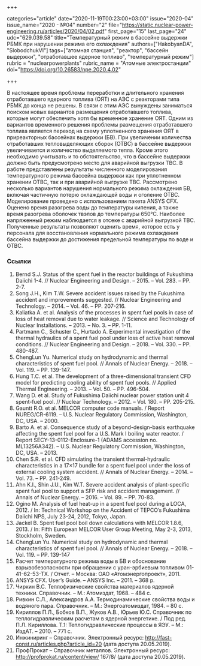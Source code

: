 +++

categories="article"
date="2020-11-19T00:23:00+03:00"
issue="2020-04"
issue_name="2020 - №04"
number="2"
file="https://static.nuclear-power-engineering.ru/articles/2020/04/02.pdf"
first_page="15"
last_page="24"
udc="629.039.58"
title="Температурный режим в бассейне выдержки РБМК при нарушении режима его охлаждения"
authors=["HakobyanDA", "SlobodchukVI"]
tags=["атомная станция", "реактор", "бассейн выдержки", "отработавшее ядерное топливо", "температурный режим"]
rubric = "nuclearpowerplants"
rubric_name = "Aтомные электростанции"
doi="https://doi.org/10.26583/npe.2020.4.02"

+++

В настоящее время проблемы переработки и длительного хранения отработавшего ядерного топлива (ОЯТ) на АЭС с реакторами типа РБМК до конца не решены. В связи с этим АЭС вынуждены заниматься поиском новых вариантов размещения отработавшего топлива, которые могут обеспечить хотя бы временное хранение ОЯТ. Одним из вариантов временного решения проблемы размещения отработавшего топлива является переход на схему уплотненного хранения ОЯТ в приреакторных бассейнах выдержки (БВ). При увеличении количества отработавших тепловыделяющих сборок (ОТВС) в бассейне выдержки увеличивается и количество выделяемого тепла. Кроме этого необходимо учитывать и то обстоятельство, что в бассейне выдержки должно быть предусмотрено место для аварийной выгрузки ТВС. В работе представлены результаты численного моделирования температурного режима бассейна выдержки как при уплотненном хранении ОТВС, так и при аварийной выгрузке ТВС. Рассмотрено несколько вариантов нарушения нормального режима охлаждения БВ, включая частичную потерю охлаждающей воды и оголение ОТВС. Моделирование проведено с использованием пакета ANSYS CFX. Оценено время разогрева воды до температуры кипения, а также время разогрева оболочек твэлов до температуры 650°С. Наиболее напряженный режим наблюдается в отсеке с аварийной выгрузкой ТВС. Полученные результаты позволяют оценить время, которое есть у персонала для восстановления нормального режима охлаждения бассейна выдержки до достижения предельной температуры по воде и ОТВС.

### Ссылки

1. Bernd S.J. Status of the spent fuel in the reactor buildings of Fukushima Daiichi 1-4. // Nuclear Engineering and Design. – 2015. – Vol. 283. – PP. 2-7.
2. Song J.H., Kim T.W. Severe accident issues raised by the Fukushima accident and improvements suggested. // Nuclear Engineering and Technology. – 2014. – Vol. 46. – PP. 207-216.
3. Kaliatka A. et al. Analysis of the processes in spent fuel pools in case of loss of heat removal due to water leakage. // Science and Technology of Nuclear Installations. – 2013. – No. 3. – PP. 1-11.
4. Partmann C., Schuster C., Hurtado A. Experimental investigation of the thermal hydraulics of a spent fuel pool under loss of active heat removal conditions. // Nuclear Engineering and Design. – 2018. – Vol. 330. – PP. 480-487.
5. ChengLun Yu. Numerical study on hydrodynamic and thermal characteristics of spent fuel pool. // Annals of Nuclear Energy. – 2018. – Vol. 119. – PP. 139-147.
6. Hung T.C. et al. The development of a three-dimensional transient CFD model for predicting cooling ability of spent fuel pools. // Applied Thermal Engineering. – 2013. – Vol. 50. – PP. 496-504.
7. Wang D. et al. Study of Fukushima Daiichi nuclear power station unit 4 spent-fuel pool. // Nuclear Technology. – 2012. – Vol. 180. – PP. 205-215.
8. Gauntt R.O. et al. MELCOR computer code manuals. / Report NUREG/CR-6119. – U.S. Nuclear Regulatory Commission, Washington, DC, USA. – 2000.
9. Barto A. et al. Consequence study of a beyond-design-basis earthquake affecting the spent fuel pool for a U.S. Mark I boiling water reactor. / Report SECY-13-0112-Enclosure-1 (ADAMS accession no. ML13256A342). – U.S. Nuclear Regulatory Commission,
Washington, DC, USA. – 2013.
10. Chen S.R. et al. CFD simulating the transient thermal-hydraulic characteristics in a 17×17 bundle for a spent fuel pool under the loss of external cooling system accident. // Annals of Nuclear Energy. – 2014. – Vol. 73. – PP. 241-249.
11. Ahn K.I., Shin J.U., Kim W.T. Severe accident analysis of plant-specific spent fuel pool to support a SFP risk and accident management. // Annals of Nuclear Energy. – 2016. – Vol. 89. – PP. 70-83.
12. Ogino M. Analysis of fuel heat-up in a spent fuel pool during a LOCA, 2012. / In: Technical Workshop on the Accident of TEPCO’s Fukushima Daiichi NPS, July 23-24, 2012, Tokyo, Japan.
13. Jackel B. Spent fuel pool boil down calculations with MELCOR 1.8.6, 2013. / In: Fifth European MELCOR User Group Meeting, May 2-3, 2013, Stockholm, Sweden.
14. ChengLun Yu. Numerical study on hydrodynamic and thermal characteristics of spent fuel pool. // Annals of Nuclear Energy. – 2018. – Vol. 119. – PP. 139-147
15. Расчет температурного режима воды в БВ и обоснование взрывобезопасности при обращении с уран-эрбиевым топливом 01-41-62-53-ТХ. / Отчет. – Москва: ОАО «Атомэнергопроект», 2011.
16. ANSYS CFX. User’s Guide. – ANSYS Inc. – 2011. – 368 p.
17. Чиркин В.С. Теплофизические свойства материалов ядерной техники. Справочник. – М.: Атомиздат, 1968. – 484 с.
18. Ривкин С.Л., Александров А.А. Термодинамические свойства воды и водяного пара. Справочник. – М.: Энергоатомиздат, 1984. – 80 с.
19. Кириллов П.Л., Бобков В.П., Жуков А.В., Юрьев Ю.С. Справочник по теплогидравлическим расчетам в ядерной энергетике. / Под ред. П.Л. Кириллова. Т.1: Теплогидравлические процессы в ЯЭУ. – М.: ИздАТ. – 2010. – 771 с.
20. Инжиниринг – Справочник. Электронный ресурс: http://fast-const.ru/articles.php?article_id=20 (дата доступа 20.05.2019).
21. ПрофПрокат – Справочник металлов. Электронный ресурс: http://profprokat.ru/content/view/ 167/8/ (дата доступа 20.05.2019).